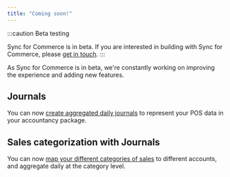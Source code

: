 ```yaml
---
title: "Coming soon!"
---
```


:::caution Beta testing

Sync for Commerce is in beta. If you are interested in building with Sync for Commerce, please [get in touch](mailto:sync-for-commerce@codat.io).
:::

As Sync for Commerce is in beta, we're constantly working on improving the experience and adding new features.

## Journals

You can now [create aggregated daily journals](/commerce/learn/sfc-journal-entry-mapping) to represent your POS data in your accountancy package.

## Sales categorization with Journals

You can now [map your different categories of sales](/commerce/learn/sfc-sales-product-categories) to different accounts, and aggregate daily at the category level.
